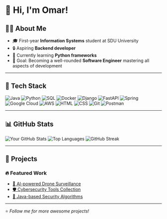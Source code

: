 # 🦖 Hi, I'm Omar!

## 👨‍💻 About Me
- 🎓 First-year **Information Systems** student at SDU University
- 🔒 Aspiring **Backend developer**
- 🌱 Currently learning **Python frameworks**
- 🎯 Goal: Becoming a well-rounded **Software Engineer** mastering all aspects of development

---

## 🔧 Tech Stack
![Java](https://img.shields.io/badge/Java-ED8B00?style=for-the-badge&logo=java&logoColor=white)
![Python](https://img.shields.io/badge/Python-3776AB?style=for-the-badge&logo=python&logoColor=white)
![SQL](https://img.shields.io/badge/SQL-4479A1?style=for-the-badge&logo=postgresql&logoColor=white)
![Docker](https://img.shields.io/badge/Docker-2496ED?style=for-the-badge&logo=docker&logoColor=white)
![Django](https://img.shields.io/badge/Django-092E20?style=for-the-badge&logo=django&logoColor=white)
![FastAPI](https://img.shields.io/badge/FastAPI-009688?style=for-the-badge&logo=fastapi&logoColor=white)
![Spring](https://img.shields.io/badge/Spring-6DB33F?style=for-the-badge&logo=spring&logoColor=white)
![Google Cloud](https://img.shields.io/badge/Google_Cloud-4285F4?style=for-the-badge&logo=google-cloud&logoColor=white)
![AWS](https://img.shields.io/badge/AWS-FF9900?style=for-the-badge&logo=amazonaws&logoColor=white)
![HTML](https://img.shields.io/badge/HTML5-E34F26?style=for-the-badge&logo=html5&logoColor=white)
![CSS](https://img.shields.io/badge/CSS3-1572B6?style=for-the-badge&logo=css3&logoColor=white)
![Git](https://img.shields.io/badge/Git-F05032?style=for-the-badge&logo=git&logoColor=white)
![Postman](https://img.shields.io/badge/Postman-FF6C37?style=for-the-badge&logo=postman&logoColor=white)

---

## 📊 GitHub Stats
![Your GitHub Stats](https://github-readme-stats.vercel.app/api?username=your-username&show_icons=true&theme=dark)
![Top Languages](https://github-readme-stats.vercel.app/api/top-langs/?username=your-username&layout=compact&theme=dark)
![GitHub Streak](https://github-readme-streak-stats.herokuapp.com/?user=your-username&theme=dark)

---

## 🚀 Projects
### 🔥 Featured Work
- [🚁 AI-powered Drone Surveillance](#)
- [🛡 Cybersecurity Tools Collection](#)
- [📜 Java-based Security Algorithms](#)

---

⭐️ *Follow me for more awesome projects!*

